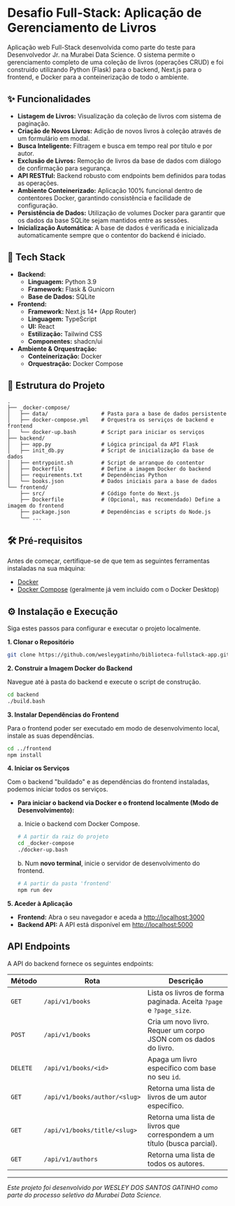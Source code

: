 # Desafio Full-Stack: Aplicação de Gerenciamento de Livros

Aplicação web Full-Stack desenvolvida como parte do teste para Desenvolvedor Jr. na Murabei Data Science. O sistema permite o gerenciamento completo de uma coleção de livros (operações CRUD) e foi construído utilizando Python (Flask) para o backend, Next.js para o frontend, e Docker para a conteinerização de todo o ambiente.

## ✨ Funcionalidades

- **Listagem de Livros:** Visualização da coleção de livros com sistema de paginação.
- **Criação de Novos Livros:** Adição de novos livros à coleção através de um formulário em modal.
- **Busca Inteligente:** Filtragem e busca em tempo real por título e por autor.
- **Exclusão de Livros:** Remoção de livros da base de dados com diálogo de confirmação para segurança.
- **API RESTful:** Backend robusto com endpoints bem definidos para todas as operações.
- **Ambiente Conteinerizado:** Aplicação 100% funcional dentro de contentores Docker, garantindo consistência e facilidade de configuração.
- **Persistência de Dados:** Utilização de volumes Docker para garantir que os dados da base SQLite sejam mantidos entre as sessões.
- **Inicialização Automática:** A base de dados é verificada e inicializada automaticamente sempre que o contentor do backend é iniciado.

## 🚀 Tech Stack

- **Backend:**
  - **Linguagem:** Python 3.9
  - **Framework:** Flask & Gunicorn
  - **Base de Dados:** SQLite
- **Frontend:**
  - **Framework:** Next.js 14+ (App Router)
  - **Linguagem:** TypeScript
  - **UI:** React
  - **Estilização:** Tailwind CSS
  - **Componentes:** shadcn/ui
- **Ambiente & Orquestração:**
  - **Conteinerização:** Docker
  - **Orquestração:** Docker Compose

## 📂 Estrutura do Projeto

```
.
├── _docker-compose/
│   ├── data/                 # Pasta para a base de dados persistente
│   ├── docker-compose.yml    # Orquestra os serviços de backend e frontend
│   └── docker-up.bash        # Script para iniciar os serviços
├── backend/
│   ├── app.py                # Lógica principal da API Flask
│   ├── init_db.py            # Script de inicialização da base de dados
│   ├── entrypoint.sh         # Script de arranque do contentor
│   ├── Dockerfile            # Define a imagem Docker do backend
│   ├── requirements.txt      # Dependências Python
│   └── books.json            # Dados iniciais para a base de dados
└── frontend/
    ├── src/                  # Código fonte do Next.js
    ├── Dockerfile            # (Opcional, mas recomendado) Define a imagem do frontend
    ├── package.json          # Dependências e scripts do Node.js
    └── ...
```

## 🛠️ Pré-requisitos

Antes de começar, certifique-se de que tem as seguintes ferramentas instaladas na sua máquina:
- [Docker](https://docs.docker.com/get-docker/)
- [Docker Compose](https://docs.docker.com/compose/install/) (geralmente já vem incluído com o Docker Desktop)

## ⚙️ Instalação e Execução

Siga estes passos para configurar e executar o projeto localmente.

**1. Clonar o Repositório**
```bash
git clone https://github.com/wesleygatinho/biblioteca-fullstack-app.git
```

**2. Construir a Imagem Docker do Backend**

Navegue até à pasta do backend e execute o script de construção.
```bash
cd backend
./build.bash
```

**3. Instalar Dependências do Frontend**

Para o frontend poder ser executado em modo de desenvolvimento local, instale as suas dependências.
```bash
cd ../frontend
npm install
```

**4. Iniciar os Serviços**

Com o backend "buildado" e as dependências do frontend instaladas, podemos iniciar todos os serviços.

- **Para iniciar o backend via Docker e o frontend localmente (Modo de Desenvolvimento):**

  a. Inicie o backend com Docker Compose.
     ```bash
     # A partir da raiz do projeto
     cd _docker-compose
     ./docker-up.bash
     ```
  b. Num **novo terminal**, inicie o servidor de desenvolvimento do frontend.
     ```bash
     # A partir da pasta 'frontend'
     npm run dev
     ```

**5. Aceder à Aplicação**

- **Frontend:** Abra o seu navegador e aceda a [http://localhost:3000](http://localhost:3000)
- **Backend API:** A API está disponível em [http://localhost:5000](http://localhost:5000)

## <caption> API Endpoints

A API do backend fornece os seguintes endpoints:

| Método | Rota                          | Descrição                                                                      |
|--------|-------------------------------|----------------------------------------------------------------------------------|
| `GET`  | `/api/v1/books`               | Lista os livros de forma paginada. Aceita `?page` e `?page_size`.                  |
| `POST` | `/api/v1/books`               | Cria um novo livro. Requer um corpo JSON com os dados do livro.                    |
| `DELETE`| `/api/v1/books/<id>`          | Apaga um livro específico com base no seu `id`.                                    |
| `GET`  | `/api/v1/books/author/<slug>` | Retorna uma lista de livros de um autor específico.                              |
| `GET`  | `/api/v1/books/title/<slug>`  | Retorna uma lista de livros que correspondem a um título (busca parcial).        |
| `GET`  | `/api/v1/authors`             | Retorna uma lista de todos os autores.                                           |


---
*Este projeto foi desenvolvido por WESLEY DOS SANTOS GATINHO como parte do processo seletivo da Murabei Data Science.*